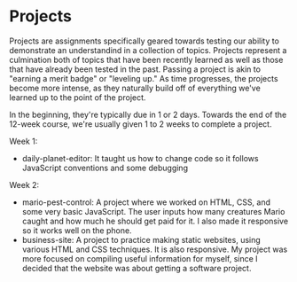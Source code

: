 # Projects

Projects are assignments specifically geared towards testing our ability to demonstrate an understandind in a collection of topics. Projects represent a culmination both of topics that have been recently learned as well as those that have already been tested in the past. Passing a project is akin to "earning a merit badge" or "leveling up." As time progresses, the projects become more intense, as they naturally build off of everything we've learned up to the point of the project.

In the beginning, they're typically due in 1 or 2 days. Towards the end of the 12-week course, we're usually given 1 to 2 weeks to complete a project.

Week 1:
- daily-planet-editor: It taught us how to change code so it follows JavaScript conventions and some debugging

Week 2:
- mario-pest-control: A project where we worked on HTML, CSS, and some very basic JavaScript. The user inputs how many creatures Mario caught and how much he should get paid for it. I also made it responsive so it works well on the phone.
- business-site: A project to practice making static websites, using various HTML and CSS techniques. It is also responsive. My project was more focused on compiling useful information for myself, since I decided that the website was about getting a software project. 
